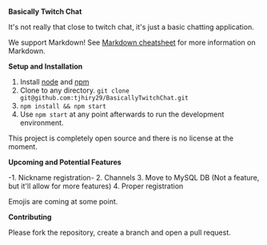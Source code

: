 **Basically Twitch Chat**

It's not really that close to twitch chat, it's just a basic chatting application.

We support Markdown!
See [Markdown cheatsheet](https://github.com/adam-p/markdown-here/wiki/Markdown-Cheatsheet) for more information on Markdown.

**Setup and Installation**

1. Install [node](https://nodejs.org/en/) and [npm](https://www.npmjs.com/)
2. Clone to any directory. `git clone git@github.com:tjhiry29/BasicallyTwitchChat.git`
3. `npm install && npm start`
4. Use `npm start` at any point afterwards to run the development environment.

This project is completely open source and there is no license at the moment. 

**Upcoming and Potential Features**

-1. Nickname registration-
2. Channels
3. Move to MySQL DB (Not a feature, but it'll allow for more features)
4. Proper registration	

Emojis are coming at some point.

**Contributing**

Please fork the repository, create a branch and open a pull request.